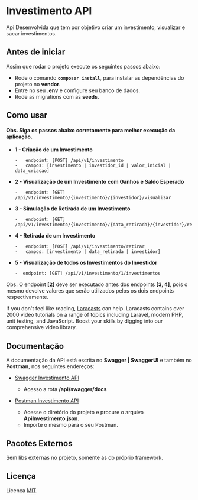 # **Investimento API**

Api Desenvolvida que tem por objetivo criar um investimento, visualizar e sacar investimentos.

## **Antes de iniciar**

Assim que rodar o projeto execute os seguintes passos abaixo:

-   Rode o comando <code>**composer install**</code>, para instalar as dependências do projeto no **vendor**.
-   Entre no seu **.env** e configure seu banco de dados.
-   Rode as migrations com as **seeds**.

## **Como usar**

#### **Obs. Siga os passos abaixo corretamente para melhor execução da aplicação.**

-   **1 - Criação de um Investimento**

        -   endpoint: [POST] /api/v1/investimento
        -   campos: [investimento | investidor_id | valor_inicial | data_criacao]

-   **2 - Visualização de um Investimento com Ganhos e Saldo Esperado**

        -   endpoint: [GET] /api/v1/investimento/{investimento}/{investidor}/visualizar

-   **3 - Simulação de Retirada de um Investimento**

        -   endpoint: [GET] /api/v1/investimento/{investimento}/{data_retirada}/{investidor}/retirar/simulacao

-   **4 - Retirada de um Investimento**

        -   endpoint: [POST] /api/v1/investimento/retirar
        -   campos: [investimento | data_retirada | investidor]

-   **5 - Visualização de todos os Investimentos do Investidor**

        -  endpoint: [GET] /api/v1/investimento/1/investimentos

Obs. O endpoint **[2]** deve ser executado antes dos endpoints **[3, 4]**,
pois o mesmo devolve valores que serão utilizados pelos os dois endpoints respectivamente.

If you don't feel like reading, [Laracasts](https://laracasts.com) can help. Laracasts contains over 2000 video tutorials on a range of topics including Laravel, modern PHP, unit testing, and JavaScript. Boost your skills by digging into our comprehensive video library.

## Documentação

A documentação da API está escrita no **Swagger | SwaggerUI** e também no **Postman**, nos seguintes endereços:

-   [Swagger Investimento API](http://localhost:8000/api/swagger/docs)

    -   Acesso a rota **/api/swagger/docs**

-   [Postman Investimento API](https://solar-crescent-99498.postman.co/workspace/1c09947e-202d-443f-878c-267f6f3c8603/documentation/19838517-6c67f4e1-430f-48dc-ae8a-c366b253aec1)
    -   Acesse o diretório do projeto e procure o arquivo
        **ApiInvestimento.json**.
    -   Importe o mesmo para o seu Postman.

## Pacotes Externos

Sem libs externas no projeto, somente as do próprio framework.

## Licença

Licença [MIT](https://opensource.org/licenses/MIT).
